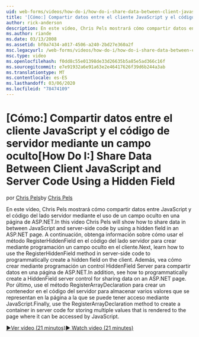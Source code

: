 ```yaml
---
uid: web-forms/videos/how-do-i/how-do-i-share-data-between-client-javascript-and-server-code-using-a-hidden-field
title: '[Cómo:] Compartir datos entre el cliente JavaScript y el código de servidor mediante un campo oculto | Microsoft Docs'
author: rick-anderson
description: En este vídeo, Chris Pels mostrará cómo compartir datos entre JavaScript y el código del lado servidor mediante el uso de un campo oculto en una página de ASP.NET. A continuación, obtenga información sobre cómo...
ms.author: riande
ms.date: 03/13/2008
ms.assetid: bf0a7434-a017-4506-a240-2bd27e360a2f
msc.legacyurl: /web-forms/videos/how-do-i/how-do-i-share-data-between-client-javascript-and-server-code-using-a-hidden-field
msc.type: video
ms.openlocfilehash: f0dd8c55e01398de33d26635b5a85e5ad366c16f
ms.sourcegitcommit: e7e91932a6e91a63e2e46417626f39d6b244a3ab
ms.translationtype: MT
ms.contentlocale: es-ES
ms.lasthandoff: 03/06/2020
ms.locfileid: "78474109"
---
```

# <a name="how-do-i-share-data-between-client-javascript-and-server-code-using-a-hidden-field"></a><span data-ttu-id="c1d87-104">[Cómo:] Compartir datos entre el cliente JavaScript y el código de servidor mediante un campo oculto</span><span class="sxs-lookup"><span data-stu-id="c1d87-104">[How Do I:] Share Data Between Client JavaScript and Server Code Using a Hidden Field</span></span>

<span data-ttu-id="c1d87-105">por [Chris Pels](https://twitter.com/chrispels)</span><span class="sxs-lookup"><span data-stu-id="c1d87-105">by [Chris Pels](https://twitter.com/chrispels)</span></span>

<span data-ttu-id="c1d87-106">En este vídeo, Chris Pels mostrará cómo compartir datos entre JavaScript y el código del lado servidor mediante el uso de un campo oculto en una página de ASP.NET.</span><span class="sxs-lookup"><span data-stu-id="c1d87-106">In this video Chris Pels will show how to share data in between JavaScript and server-side code by using a hidden field in an ASP.NET page.</span></span> <span data-ttu-id="c1d87-107">A continuación, obtenga información sobre cómo usar el método RegisterHiddenField en el código del lado servidor para crear mediante programación un campo oculto en el cliente.</span><span class="sxs-lookup"><span data-stu-id="c1d87-107">Next, learn how to use the RegisterHiddenField method in server-side code to programmatically create a hidden field on the client.</span></span> <span data-ttu-id="c1d87-108">Además, vea cómo crear mediante programación un control HiddenField Server para compartir datos en una página de ASP.NET.</span><span class="sxs-lookup"><span data-stu-id="c1d87-108">In addition, see how to programmatically create a HiddenField server control for sharing data on an ASP.NET page.</span></span> <span data-ttu-id="c1d87-109">Por último, use el método RegisterArrayDeclaration para crear un contenedor en el código del servidor para almacenar varios valores que se representan en la página a la que se puede tener acceso mediante JavaScript.</span><span class="sxs-lookup"><span data-stu-id="c1d87-109">Finally, use the RegisterArrayDeclaration method to create a container in server code for storing multiple values that is rendered to the page where it can be accessed by JavaScript.</span></span>

[<span data-ttu-id="c1d87-110">&#9654;Ver vídeo (21 minutos)</span><span class="sxs-lookup"><span data-stu-id="c1d87-110">&#9654; Watch video (21 minutes)</span></span>](https://channel9.msdn.com/Blogs/ASP-NET-Site-Videos/how-do-i-share-data-between-client-javascript-and-server-code-using-a-hidden-field)
